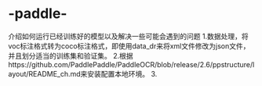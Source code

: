 # -paddle-
介绍如何运行已经训练好的模型以及解决一些可能会遇到的问题
1.数据处理，将voc标注格式转为coco标注格式，即使用data_dr来将xml文件修改为json文件，并且划分适当的训练集和验证集。
2.根据https://github.com/PaddlePaddle/PaddleOCR/blob/release/2.6/ppstructure/layout/README_ch.md来安装配置本地环境。
3.
